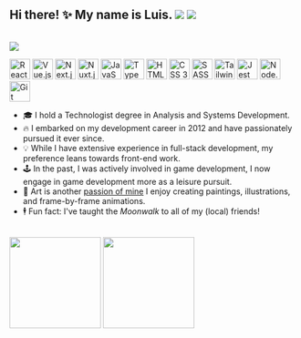 ## Hi there! ✨ My name is Luis. <a href="https://www.linkedin.com/in/louizard/"><img src="https://img.shields.io/badge/LinkedIn-0077B5?style=for-the-badge&logo=linkedin&logoColor=white" /></a> <a href="https://luizard.com"><img src="https://img.shields.io/static/v1?message=portfolio&color=black&style=for-the-badge&label=" /></a>

<br/>

<img src="https://user-images.githubusercontent.com/2921281/236961907-2c85d9cc-044f-4ba7-b9b0-907eae91abcc.gif" />

<br/>

<img height="36rem" title="React.js" src="https://cdn.jsdelivr.net/gh/devicons/devicon/icons/react/react-original.svg" /> <img height="36rem" title="Vue.js" src="https://cdn.jsdelivr.net/gh/devicons/devicon/icons/vuejs/vuejs-original.svg" /> <img height="36rem" title="Next.js" src="https://cdn.jsdelivr.net/gh/devicons/devicon/icons/nextjs/nextjs-original.svg" /> <img height="36rem" title="Nuxt.js" src="https://cdn.jsdelivr.net/gh/devicons/devicon/icons/nuxtjs/nuxtjs-original.svg" /> <img height="36rem" title="JavaScript" src="https://cdn.jsdelivr.net/gh/devicons/devicon/icons/javascript/javascript-plain.svg" /> <img height="36rem" title="TypeScript" src="https://cdn.jsdelivr.net/gh/devicons/devicon/icons/typescript/typescript-plain.svg" /> <img height="36rem" title="HTML 5" src="https://cdn.jsdelivr.net/gh/devicons/devicon/icons/html5/html5-plain.svg" /> <img height="36rem" title="CSS 3" src="https://cdn.jsdelivr.net/gh/devicons/devicon/icons/css3/css3-plain.svg" /> <img height="36rem" title="SASS" src="https://cdn.jsdelivr.net/gh/devicons/devicon/icons/sass/sass-original.svg" /> <img height="36rem" title="Tailwind CSS" src="https://cdn.jsdelivr.net/gh/devicons/devicon/icons/tailwindcss/tailwindcss-plain.svg" /> <img height="36rem" title="Jest" src="https://cdn.jsdelivr.net/gh/devicons/devicon/icons/jest/jest-plain.svg" /> <img height="36rem" title="Node.js" src="https://cdn.jsdelivr.net/gh/devicons/devicon/icons/nodejs/nodejs-plain.svg" /> <img height="36rem" title="Git" src="https://cdn.jsdelivr.net/gh/devicons/devicon/icons/git/git-original.svg" />

- 🎓 I hold a Technologist degree in Analysis and Systems Development.
- 🔥 I embarked on my development career in 2012 and have passionately pursued it ever since.
- 💡 While I have extensive experience in full-stack development, my preference leans towards front-end work.
- 🕹️ In the past, I was actively involved in game development, I now engage in game development more as a leisure pursuit.
- 🎨 Art is another [passion of mine](https://luisousarte.tumblr.com/) I enjoy creating paintings, illustrations, and frame-by-frame animations.
- 🕴️ Fun fact: I've taught the _Moonwalk_ to all of my (local) friends!

<br/>

<div>
  <img
    style="height: 10rem"
    src="https://github-readme-stats.vercel.app/api/top-langs/?username=lousousa&theme=dark&layout=compact&hide=lua,css,less"
  />
  <img
    style="height: 10rem"
    src="https://github-readme-stats.vercel.app/api?username=lousousa&theme=dark&hide=stars,issues,contribs"
  />
</div>
